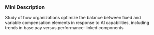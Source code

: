 ### Mini Description

Study of how organizations optimize the balance between fixed and variable compensation elements in response to AI capabilities, including trends in base pay versus performance-linked components
